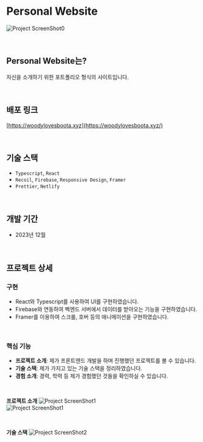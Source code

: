 # Personal Website

![Project ScreenShot0](https://firebasestorage.googleapis.com/v0/b/travelgo-6fa6a.appspot.com/o/Portfolio%2F1704345778942.webp?alt=media&token=33598474-e14e-4493-afe1-9b1e01d5dcde)

<br>

## Personal Website는?

자신을 소개하기 위한 포트폴리오 형식의 사이트입니다.

<br>

## 배포 링크

[https://woodylovesboota.xyz](https://woodylovesboota.xyz/)

<br>

## 기술 스택

- `Typescript`, `React`
- `Recoil`, `Firebase`, `Responsive Design`, `Framer`
- `Prettier`, `Netlify`

<br>

## 개발 기간

- 2023년 12월

<br>

## 프로젝트 상세

### 구현

- React와 Typescript를 사용하여 UI를 구현하였습니다.
- Firebase와 연동하여 벡엔드 서버에서 데이터를 받아오는 기능을 구현하였습니다.
- Framer를 이용하여 스크롤, 호버 등의 애니메이션을 구현하였습니다.
<br>

### 핵심 기능

- **프로젝트 소개**: 제가 프론트엔드 개발을 하며 진행했던 프로젝트를 볼 수 있습니다.
- **기술 스택**: 제가 가지고 있는 기술 스택을 정리하였습니다.
- **경험 소개**: 경력, 학력 등 제가 경험했던 것들을 확인하실 수 있습니다.

<br>

**프로젝트 소개**
![Project ScreenShot1](https://firebasestorage.googleapis.com/v0/b/travelgo-6fa6a.appspot.com/o/Portfolio%2F1704347290241.webp?alt=media&token=7ae62f1d-e8af-43a8-8941-b095f771dac0)
<br>
![Project ScreenShot1](https://firebasestorage.googleapis.com/v0/b/travelgo-6fa6a.appspot.com/o/Portfolio%2F1704346056093.webp?alt=media&token=9f86fe52-a560-4442-9e88-4dd410b88199)


<br>

**기술 스택**
![Project ScreenShot2](https://firebasestorage.googleapis.com/v0/b/travelgo-6fa6a.appspot.com/o/Portfolio%2F1704347267573.webp?alt=media&token=55049ed5-fb7c-4fd7-bedb-9a11f4d55c8c)


